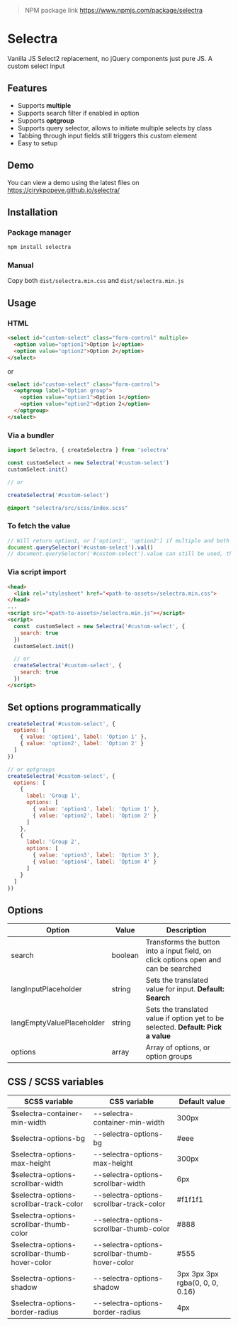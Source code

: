 > NPM package link https://www.npmjs.com/package/selectra

# Selectra
Vanilla JS Select2 replacement, no jQuery components just pure JS.
A custom select input

## Features
- Supports **multiple**
- Supports search filter if enabled in option
- Supports **optgroup**
- Supports query selector, allows to initiate multiple selects by class
- Tabbing through input fields still triggers this custom element
- Easy to setup

## Demo
You can view a demo using the latest files on https://cirykpopeye.github.io/selectra/

## Installation
### Package manager
```bash
npm install selectra
```
### Manual
Copy both `dist/selectra.min.css` and `dist/selectra.min.js`

## Usage
### HTML
```html
<select id="custom-select" class="form-control" multiple>
  <option value="option1">Option 1</option>
  <option value="option2">Option 2</option>
</select>
```
or
```html
<select id="custom-select" class="form-control">
  <optgroup label="Option group">
    <option value="option1">Option 1</option>
    <option value="option2">Option 2</option>
  </optgroup>
</select>
```
### Via a bundler
```js
import Selectra, { createSelectra } from 'selectra'

const customSelect = new Selectra('#custom-select')
customSelect.init()

// or

createSelectra('#custom-select')
```
```scss
@import "selectra/src/scss/index.scss"
```

### To fetch the value
```js
// Will return option1, or ['option1', 'option2'] if multiple and both selected
document.querySelector('#custom-select').val() 
// document.querySelector('#custom-select').value can still be used, though with multiple .selectedOptions should be used, .val() simplifies this
```

### Via script import

```html
<head>
  <link rel="stylesheet" href="<path-to-assets>/selectra.min.css">
</head>
...
<script src="<path-to-assets>/selectra.min.js"></script>
<script>
  const  customSelect = new Selectra('#custom-select', {
    search: true
  })
  customSelect.init()

  // or
  createSelectra('#custom-select', {
    search: true
  })
</script>
```

## Set options programmatically
```js
createSelectra('#custom-select', {
  options: [
    { value: 'option1', label: 'Option 1' },
    { value: 'option2', label: 'Option 2' }
  ]
})

// or optgroups
createSelectra('#custom-select', {
  options: [
    {
      label: 'Group 1',
      options: [
        { value: 'option1', label: 'Option 1' },
        { value: 'option2', label: 'Option 2' }
      ]
    },
    {
      label: 'Group 2',
      options: [
        { value: 'option3', label: 'Option 3' },
        { value: 'option4', label: 'Option 4' }
      ]
    }
  ]
})
```

## Options
| Option | Value | Description |
| ------ | ----- | ----------- |
| search | boolean | Transforms the button into a input field, on click options open and can be searched |
| langInputPlaceholder | string | Sets the translated value for input. **Default: Search** |
| langEmptyValuePlaceholder | string | Sets the translated value if option yet to be selected. **Default: Pick a value** |
| options | array | Array of options, or option groups

## CSS / SCSS variables
| SCSS variable | CSS variable | Default value |
| ------------- | ------------ | ------------- |
| $selectra-container-min-width | --selectra-container-min-width | 300px |
| $selectra-options-bg | --selectra-options-bg | #eee |
| $selectra-options-max-height | --selectra-options-max-height | 300px |
| $selectra-options-scrollbar-width | --selectra-options-scrollbar-width | 6px |
| $selectra-options-scrollbar-track-color | --selectra-options-scrollbar-track-color | #f1f1f1 |
| $selectra-options-scrollbar-thumb-color | --selectra-options-scrollbar-thumb-color | #888 |
| $selectra-options-scrollbar-thumb-hover-color | --selectra-options-scrollbar-thumb-hover-color | #555 |
| $selectra-options-shadow | --selectra-options-shadow | 3px 3px 3px rgba(0, 0, 0, 0.16) |
| $selectra-options-border-radius | --selectra-options-border-radius | 4px |
